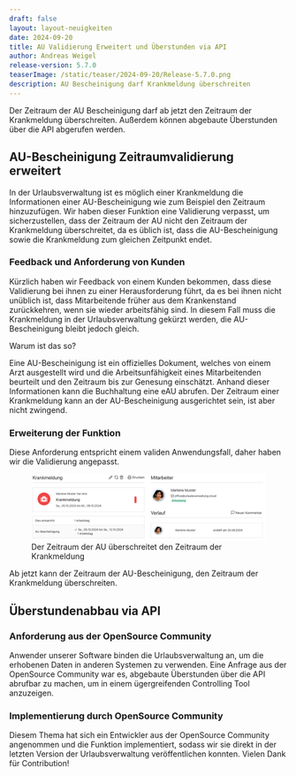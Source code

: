 ```yaml
---
draft: false
layout: layout-neuigkeiten
date: 2024-09-20
title: AU Validierung Erweitert und Überstunden via API
author: Andreas Weigel
release-version: 5.7.0
teaserImage: /static/teaser/2024-09-20/Release-5.7.0.png
description: AU Bescheinigung darf Krankmeldung überschreiten
---
```


Der Zeitraum der AU Bescheinigung darf ab jetzt den Zeitraum der Krankmeldung überschreiten.
Außerdem können abgebaute Überstunden über die API abgerufen werden.

<!-- more -->

## AU-Bescheinigung Zeitraumvalidierung erweitert 

In der Urlaubsverwaltung ist es möglich einer Krankmeldung die Informationen einer AU-Bescheinigung wie zum Beispiel den Zeitraum hinzuzufügen. 
Wir haben dieser Funktion eine Validierung verpasst, um sicherzustellen, dass der Zeitraum der AU nicht den Zeitraum der Krankmeldung überschreitet,
da es üblich ist, dass die AU-Bescheinigung sowie die Krankmeldung zum gleichen Zeitpunkt endet. 

### Feedback und Anforderung von Kunden

Kürzlich haben wir Feedback von einem Kunden bekommen, dass diese Validierung bei ihnen zu einer Herausforderung führt, 
da es bei ihnen nicht unüblich ist, dass Mitarbeitende früher aus dem Krankenstand zurückkehren, wenn sie wieder arbeitsfähig sind.
In diesem Fall muss die Krankmeldung in der Urlaubsverwaltung gekürzt werden, die AU-Bescheinigung bleibt jedoch gleich. 

Warum ist das so?

Eine AU-Bescheinigung ist ein offizielles Dokument, welches von einem Arzt ausgestellt wird und die Arbeitsunfähigkeit 
eines Mitarbeitenden beurteilt und den Zeitraum bis zur Genesung einschätzt. Anhand dieser Informationen 
kann die Buchhaltung eine eAU abrufen. Der Zeitraum einer Krankmeldung kann an der AU-Bescheinigung ausgerichtet sein, ist aber nicht zwingend.

### Erweiterung der Funktion

Diese Anforderung entspricht einem validen Anwendungsfall, daher haben wir die Validierung angepasst.

<div class="flex my-8">
    <figure>
        <picture>
            <source srcset="AU-Zeitraum.avif" type="image/avif" />
            <source srcset="AU-Zeitraum.webp" type="image/webp" />
            <img
              src="AU-Zeitraum.png"
              alt="Der Zeitraum der AU überschreitet den Zeitraum der Krankmeldung"
              decoding="async"
              loading="lazy"
              class="rounded-lg"
            />
        </picture>
        <figcaption class="text-sm text-center">Der Zeitraum der AU überschreitet den Zeitraum der Krankmeldung</figcaption>
    </figure>
</div>

Ab jetzt kann der Zeitraum der AU-Bescheinigung, den Zeitraum der Krankmeldung überschreiten. 

## Überstundenabbau via API

### Anforderung aus der OpenSource Community

Anwender unserer Software binden die Urlaubsverwaltung an, um die erhobenen Daten in anderen Systemen zu verwenden.
Eine Anfrage aus der OpenSource Community war es, abgebaute Überstunden über die API abrufbar zu machen, um in einem 
ügergreifenden Controlling Tool anzuzeigen.

### Implementierung durch OpenSource Community

Diesem Thema hat sich ein Entwickler aus der OpenSource Community angenommen und die Funktion implementiert, 
sodass wir sie direkt in der letzten Version der Urlaubsverwaltung veröffentlichen konnten.
Vielen Dank für Contribution!
